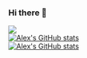 ### Hi there 👋
![](https://komarev.com/ghpvc/?username=alex-t-hu) \
[![Alex's GitHub stats](https://github-readme-stats.vercel.app/api?username=alex-t-hu)](https://github.com/alex-t-hu/github-readme-stats) \
[![Alex's GitHub stats](https://github-readme-stats.vercel.app/api/top-langs/?username=alex-t-hu&layout=compact)](https://github.com/alex-t-hu/github-readme-stats)
<!--
**alex-t-hu/alex-t-hu** is a ✨ _special_ ✨ repository because its `README.md` (this file) appears on your GitHub profile.

Here are some ideas to get you started:

- 🔭 I’m currently working on ...
- 🌱 I’m currently learning ...
- 👯 I’m looking to collaborate on ...
- 🤔 I’m looking for help with ...
- 💬 Ask me about ...
- 📫 How to reach me: ...
- 😄 Pronouns: ...
- ⚡ Fun fact: ...
-->
